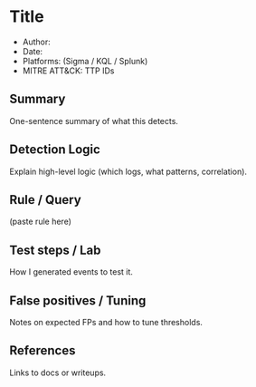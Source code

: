 # Title
- Author: 
- Date:
- Platforms: (Sigma / KQL / Splunk)
- MITRE ATT&CK: TTP IDs

## Summary
One-sentence summary of what this detects.

## Detection Logic
Explain high-level logic (which logs, what patterns, correlation).

## Rule / Query
(paste rule here)

## Test steps / Lab
How I generated events to test it.

## False positives / Tuning
Notes on expected FPs and how to tune thresholds.

## References
Links to docs or writeups.

